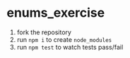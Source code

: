 # enums_exercise

1. fork the repository
2. run `npm i` to create `node_modules`
3. run `npm test` to watch tests pass/fail
